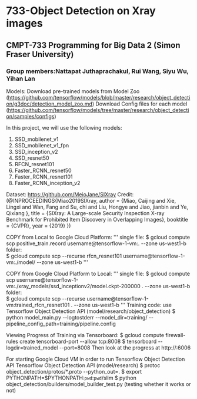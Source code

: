 # 733-Object Detection on Xray images
## CMPT-733 Programming for Big Data 2 (Simon Fraser University)
### Group members:Nattapat Juthaprachakul, Rui Wang, Siyu Wu, Yihan Lan

Models:
Download pre-trained models from Model Zoo (https://github.com/tensorflow/models/blob/master/research/object_detection/g3doc/detection_model_zoo.md)
Download Config files for each model (https://github.com/tensorflow/models/tree/master/research/object_detection/samples/configs)

In this project, we will use the following models:
1. SSD_mobilenet_v1
2. SSD_mobilenet_v1_fpn
3. SSD_inception_v2
4. SSD_resnet50
5. RFCN_resnet101
6. Faster_RCNN_resnet50
7. Faster_RCNN_resnet101
8. Faster_RCNN_inception_v2


Dataset: https://github.com/MeioJane/SIXray
Credit:
(@INPROCEEDINGS{Miao2019SIXray,
    author = {Miao, Caijing and Xie, Lingxi and Wan, Fang and Su, chi and Liu, Hongye and Jiao, jianbin and Ye, Qixiang },
    title = {SIXray: A Large-scale Security Inspection X-ray Benchmark for Prohibited Item Discovery in Overlapping Images},
    booktitle = {CVPR},
    year = {2019} })

COPY from Local to Google Cloud Platform:
'''
single file:
$ gcloud compute scp positive_train.record username@tensorflow-1-vm:. --zone us-west1-b
folder:     
$ gcloud compute scp --recurse rfcn_resnet101 username@tensorflow-1-vm:./model/ --zone us-west1-b
'''

COPY from Google Cloud Platform to Local:
'''
single file:
$ gcloud compute scp username@tensorflow-1-vm:./xray_models/ssd_inceptionv2/model.ckpt-200000 . --zone us-west1-b
folder:     
$ gcloud compute scp --recurse username@tensorflow-1-vm:trained_rfcn_resnet101 . --zone us-west1-b
'''
Training code: use Tensorflow Object Detection API (model/research/object_detection)
$ python model_main.py --logtostderr --model_dir=training/ --pipeline_config_path=training/pipeline.config

Viewing Progress of Training via Tensorboard:
$ gcloud compute firewall-rules create tensorboard-port --allow tcp:8008
$ tensorboard --logdir=trained_model --port=8008
Then look at the progress at http://<external-ip-of-Google-Cloud-VM>:6006


For starting Google Cloud VM in order to run Tensorflow Object Detection API
Tensorflow Object Detection API (model/research)
$ protoc object_detection/protos/*.proto --python_out=.
$ export PYTHONPATH=$PYTHONPATH:`pwd`:`pwd`/slim
$ python object_detection/builders/model_builder_test.py (testing whether it works or not)
